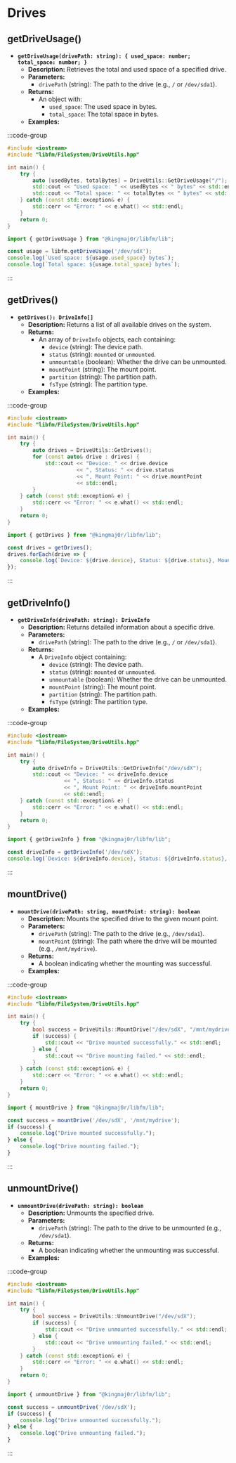 # **Drives**

## getDriveUsage()
- **`getDriveUsage(drivePath: string): { used_space: number; total_space: number; }`**  
  - **Description:** Retrieves the total and used space of a specified drive.  
  - **Parameters:**  
    - `drivePath` (string): The path to the drive (e.g., `/` or `/dev/sda1`).  
  - **Returns:**  
    - An object with:
      - `used_space`: The used space in bytes.  
      - `total_space`: The total space in bytes.  
  - **Examples:**

:::code-group

```cpp [C++]
#include <iostream>
#include "libfm/FileSystem/DriveUtils.hpp"

int main() {
    try {
        auto [usedBytes, totalBytes] = DriveUtils::GetDriveUsage("/");
        std::cout << "Used space: " << usedBytes << " bytes" << std::endl;
        std::cout << "Total space: " << totalBytes << " bytes" << std::endl;
    } catch (const std::exception& e) {
        std::cerr << "Error: " << e.what() << std::endl;
    }
    return 0;
}
```

```javascript [Node.js]
import { getDriveUsage } from "@kingmaj0r/libfm/lib";

const usage = libfm.getDriveUsage('/dev/sdX');
console.log(`Used space: ${usage.used_space} bytes`);
console.log(`Total space: ${usage.total_space} bytes`);
```

:::

## getDrives()
- **`getDrives(): DriveInfo[]`**  
  - **Description:** Returns a list of all available drives on the system.  
  - **Returns:**  
    - An array of `DriveInfo` objects, each containing:
      - `device` (string): The device path.
      - `status` (string): `mounted` or `unmounted`.
      - `unmountable` (boolean): Whether the drive can be unmounted.
      - `mountPoint` (string): The mount point.
      - `partition` (string): The partition path.
      - `fsType` (string): The partition type.
  - **Examples:**

:::code-group

```cpp [C++]
#include <iostream>
#include "libfm/FileSystem/DriveUtils.hpp"

int main() {
    try {
        auto drives = DriveUtils::GetDrives();
        for (const auto& drive : drives) {
            std::cout << "Device: " << drive.device 
                      << ", Status: " << drive.status 
                      << ", Mount Point: " << drive.mountPoint 
                      << std::endl;
        }
    } catch (const std::exception& e) {
        std::cerr << "Error: " << e.what() << std::endl;
    }
    return 0;
}
```

```javascript [Node.js]
import { getDrives } from "@kingmaj0r/libfm/lib";

const drives = getDrives();
drives.forEach(drive => {
    console.log(`Device: ${drive.device}, Status: ${drive.status}, Mount Point: ${drive.mountPoint}`);
});
```

:::

## getDriveInfo()
- **`getDriveInfo(drivePath: string): DriveInfo`**  
  - **Description:** Returns detailed information about a specific drive.  
  - **Parameters:**  
    - `drivePath` (string): The path to the drive (e.g., `/` or `/dev/sda1`).  
  - **Returns:**  
    - A `DriveInfo` object containing:
      - `device` (string): The device path.  
      - `status` (string): `mounted` or `unmounted`.  
      - `unmountable` (boolean): Whether the drive can be unmounted.
      - `mountPoint` (string): The mount point.  
      - `partition` (string): The partition path.  
      - `fsType` (string): The partition type.
  - **Examples:**

:::code-group

```cpp [C++]
#include <iostream>
#include "libfm/FileSystem/DriveUtils.hpp"

int main() {
    try {
        auto driveInfo = DriveUtils::GetDriveInfo("/dev/sdX");
        std::cout << "Device: " << driveInfo.device 
                  << ", Status: " << driveInfo.status 
                  << ", Mount Point: " << driveInfo.mountPoint 
                  << std::endl;
    } catch (const std::exception& e) {
        std::cerr << "Error: " << e.what() << std::endl;
    }
    return 0;
}
```

```javascript [Node.js]
import { getDriveInfo } from "@kingmaj0r/libfm/lib";

const driveInfo = getDriveInfo('/dev/sdX');
console.log(`Device: ${driveInfo.device}, Status: ${driveInfo.status}, Mount Point: ${driveInfo.mountPoint}`);
```

:::

## mountDrive()
- **`mountDrive(drivePath: string, mountPoint: string): boolean`**  
  - **Description:** Mounts the specified drive to the given mount point.  
  - **Parameters:**  
    - `drivePath` (string): The path to the drive (e.g., `/dev/sda1`).  
    - `mountPoint` (string): The path where the drive will be mounted (e.g., `/mnt/mydrive`).  
  - **Returns:**  
    - A boolean indicating whether the mounting was successful.  
  - **Examples:**

:::code-group

```cpp [C++]
#include <iostream>
#include "libfm/FileSystem/DriveUtils.hpp"

int main() {
    try {
        bool success = DriveUtils::MountDrive("/dev/sdX", "/mnt/mydrive");
        if (success) {
            std::cout << "Drive mounted successfully." << std::endl;
        } else {
            std::cout << "Drive mounting failed." << std::endl;
        }
    } catch (const std::exception& e) {
        std::cerr << "Error: " << e.what() << std::endl;
    }
    return 0;
}
```

```javascript [Node.js]
import { mountDrive } from "@kingmaj0r/libfm/lib";

const success = mountDrive('/dev/sdX', '/mnt/mydrive');
if (success) {
    console.log("Drive mounted successfully.");
} else {
    console.log("Drive mounting failed.");
}
```

:::

## unmountDrive()
- **`unmountDrive(drivePath: string): boolean`**  
  - **Description:** Unmounts the specified drive.  
  - **Parameters:**  
    - `drivePath` (string): The path to the drive to be unmounted (e.g., `/dev/sda1`).  
  - **Returns:**  
    - A boolean indicating whether the unmounting was successful.  
  - **Examples:**

:::code-group

```cpp [C++]
#include <iostream>
#include "libfm/FileSystem/DriveUtils.hpp"

int main() {
    try {
        bool success = DriveUtils::UnmountDrive("/dev/sdX");
        if (success) {
            std::cout << "Drive unmounted successfully." << std::endl;
        } else {
            std::cout << "Drive unmounting failed." << std::endl;
        }
    } catch (const std::exception& e) {
        std::cerr << "Error: " << e.what() << std::endl;
    }
    return 0;
}
```

```javascript [Node.js]
import { unmountDrive } from "@kingmaj0r/libfm/lib";

const success = unmountDrive('/dev/sdX');
if (success) {
    console.log("Drive unmounted successfully.");
} else {
    console.log("Drive unmounting failed.");
}
```

:::
